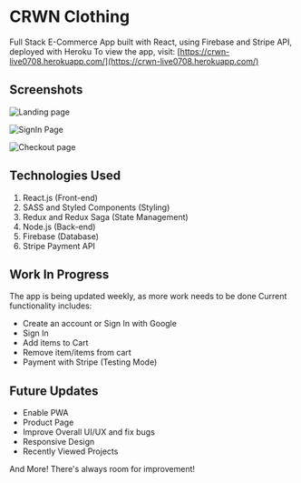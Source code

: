 # CRWN Clothing
Full Stack E-Commerce App built with React, using Firebase and Stripe API, deployed with Heroku
To view the app, visit: [https://crwn-live0708.herokuapp.com/](https://crwn-live0708.herokuapp.com/)

## Screenshots
![Landing page](https://user-images.githubusercontent.com/60403638/83971127-2aff8a00-a8f7-11ea-8cc6-f5205cc4d25b.jpg)

![SignIn Page](https://user-images.githubusercontent.com/60403638/83971151-5aae9200-a8f7-11ea-91da-c364f9c73a5f.jpg)

![Checkout page](https://user-images.githubusercontent.com/60403638/83971158-69954480-a8f7-11ea-9d5e-ec90cab6736b.jpg)


## Technologies Used
1. React.js (Front-end)
2. SASS and Styled Components (Styling)
3. Redux and Redux Saga (State Management)
4. Node.js (Back-end)
5. Firebase (Database)
6. Stripe Payment API

## Work In Progress
The app is being  updated weekly, as more work needs to be done
Current functionality includes:
* Create an account or Sign In with Google
* Sign In
* Add items to Cart
* Remove item/items from cart
* Payment with Stripe (Testing Mode)

## Future Updates
* Enable PWA
* Product Page
* Improve Overall UI/UX and fix bugs
* Responsive Design
* Recently Viewed Projects

And More! There's always room for improvement!

